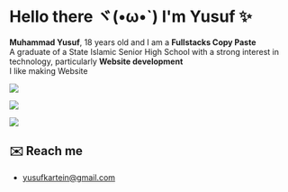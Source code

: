 # Hello there ヾ(•ω•`) I'm Yusuf ✨

**Muhammad Yusuf**, 18 years old and I am a **Fullstacks Copy Paste**<br>
A graduate of a State Islamic Senior High School with a strong interest in technology, particularly **Website development**<br>
I like making Website

[![](https://skillicons.dev/icons?i=html,css,tailwind,php,js,aws,azure,windows,ubuntu,react,nextjs,nodejs,expressjs,firebase,mongodb,vercel&perline=9)](https://skillicons.dev)

![](https://komarev.com/ghpvc/?username=vernsg&label=Profile%20views&color=0e75b6&style=flat)

![](https://github-readme-stats.vercel.app/api/top-langs/?username=vernsg&layout=donut&theme=holi)


## ✉️ Reach me
- [yusufkartein@gmail.com](mailto:yusufkartein@gmail.com)
